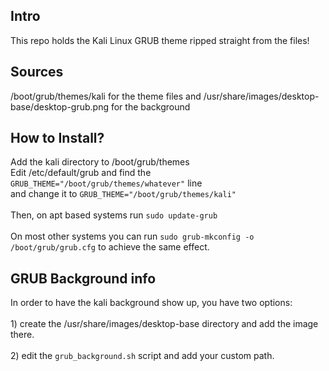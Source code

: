 ## Intro
This repo holds the Kali Linux GRUB theme ripped straight from the files!
## Sources
/boot/grub/themes/kali for the theme files and /usr/share/images/desktop-base/desktop-grub.png for the background
## How to Install?
Add the kali directory to /boot/grub/themes</br>
Edit /etc/default/grub and find the ```GRUB_THEME="/boot/grub/themes/whatever"```
line</br>and change it to ```GRUB_THEME="/boot/grub/themes/kali"```</br></br>
Then, on apt based systems run ```sudo update-grub```</br></br>
On most other systems you can run ```sudo grub-mkconfig -o /boot/grub/grub.cfg``` to achieve the same effect.
## GRUB Background info
In order to have the kali background show up, you have two options:</br></br>1) create the /usr/share/images/desktop-base directory and add the image there.</br></br>2) edit the ```grub_background.sh``` script and add your custom path.
